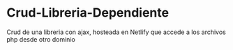 # Crud-Libreria-Dependiente
Crud de una libreria con ajax, hosteada en Netlify que accede a los archivos php desde otro dominio
